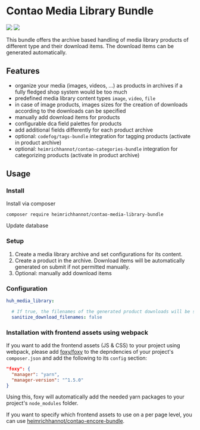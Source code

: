 # Contao Media Library Bundle

[![](https://img.shields.io/packagist/v/heimrichhannot/contao-media-library-bundle.svg)](https://packagist.org/packages/heimrichhannot/contao-media-library-bundle)
[![](https://img.shields.io/packagist/dt/heimrichhannot/contao-media-library-bundle.svg)](https://packagist.org/packages/heimrichhannot/contao-media-library-bundle)

This bundle offers the archive based handling of media library products of different type and their download items. The download items can be generated automatically.

## Features

- organize your media (images, videos, ...) as products in archives if a fully fledged shop system would be too much
- predefined media library content types `image`, `video`, `file`
- in case of image products, images sizes for the creation of downloads according to the downloads can be specified
- manually add download items for products
- configurable dca field palettes for products
- add additional fields differently for each product archive
- optional: `codefog/tags-bundle` integration for tagging products (activate in product archive)
- optional: `heimrichhannot/contao-categories-bundle` integration for categorizing products (activate in product archive)

## Usage

### Install

Install via composer
 
```
composer require heimrichhannot/contao-media-library-bundle
```

Update database

### Setup

1. Create a media library archive and set configurations for its content.
2. Create a product in the archive. Download items will be automatically generated on submit if not permitted manually.
3. Optional: manually add download items

### Configuration

```yaml
huh_media_library:

  # If true, the filenames of the generated product downloads will be sanitized.
  sanitize_download_filenames: false
```

### Installation with frontend assets using webpack

If you want to add the frontend assets (JS & CSS) to your project using webpack, please
add [foxy/foxy](https://github.com/fxpio/foxy) to the depndencies of your project's `composer.json` and add the following to its `config` section:

```json
"foxy": {
  "manager": "yarn",
  "manager-version": "^1.5.0"
}
```

Using this, foxy will automatically add the needed yarn packages to your project's `node_modules` folder.

If you want to specify which frontend assets to use on a per page level, you can use [heimrichhannot/contao-encore-bundle](https://github.com/heimrichhannot/contao-encore-bundle).

